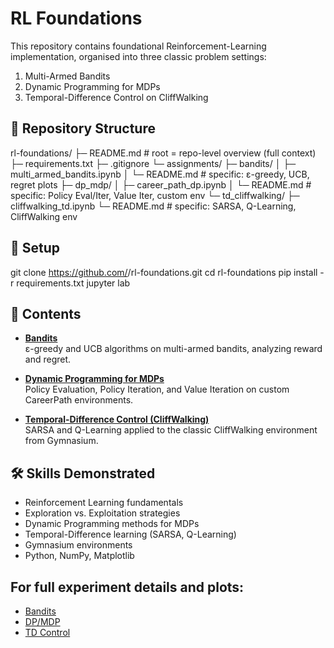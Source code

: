 # RL Foundations

This repository contains foundational Reinforcement-Learning implementation, organised into three classic problem settings:

1. Multi-Armed Bandits
2. Dynamic Programming for MDPs
3. Temporal-Difference Control on CliffWalking

## 📂 Repository Structure

rl-foundations/
├─ README.md              # root = repo-level overview (full context)
├─ requirements.txt
├─ .gitignore
└─ assignments/
   ├─ bandits/
   │  ├─ multi_armed_bandits.ipynb
   │  └─ README.md        # specific: ε-greedy, UCB, regret plots
   ├─ dp_mdp/
   │  ├─ career_path_dp.ipynb
   │  └─ README.md        # specific: Policy Eval/Iter, Value Iter, custom env
   └─ td_cliffwalking/
      ├─ cliffwalking_td.ipynb
      └─ README.md        # specific: SARSA, Q-Learning, CliffWalking env

## 🚀 Setup

git clone https://github.com/<your-username>/rl-foundations.git
cd rl-foundations
pip install -r requirements.txt
jupyter lab

## 📘 Contents

- **[Bandits](assignments/bandits/README.md)**  
  ε-greedy and UCB algorithms on multi-armed bandits, analyzing reward and regret.

- **[Dynamic Programming for MDPs](assignments/dp_mdp/README.md)**  
  Policy Evaluation, Policy Iteration, and Value Iteration on custom CareerPath environments.

- **[Temporal-Difference Control (CliffWalking)](assignments/td_cliffwalking/README.md)**  
  SARSA and Q-Learning applied to the classic CliffWalking environment from Gymnasium.

## 🛠️ Skills Demonstrated
- Reinforcement Learning fundamentals
- Exploration vs. Exploitation strategies
- Dynamic Programming methods for MDPs
- Temporal-Difference learning (SARSA, Q-Learning)
- Gymnasium environments
- Python, NumPy, Matplotlib

## For full experiment details and plots:  
- [Bandits](assignments/bandits/README.md)  
- [DP/MDP](assignments/dp_mdp/README.md)  
- [TD Control](assignments/td_cliffwalking/README.md)
